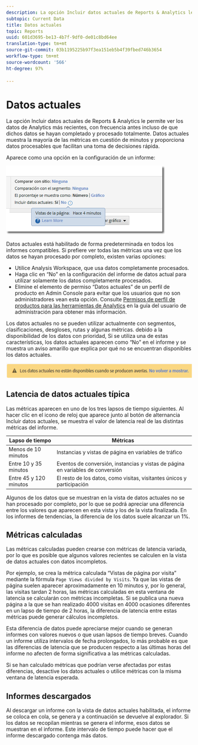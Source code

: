 ```yaml
---
description: La opción Incluir datos actuales de Reports & Analytics le permite ver los datos de Analytics más recientes, con frecuencia antes incluso de que dichos datos se hayan completado y procesado totalmente. Datos actuales muestra la mayoría de las métricas en cuestión de minutos y proporciona datos procesables que facilitan una toma de decisiones rápida.
subtopic: Current Data
title: Datos actuales
topic: Reports
uuid: 601d3695-be13-4b7f-9df0-de01c8bd64ee
translation-type: tm+mt
source-git-commit: 03b1195225b97f3ea151eb5b4f39fbed746b3654
workflow-type: tm+mt
source-wordcount: '566'
ht-degree: 97%

---
```



# Datos actuales

La opción Incluir datos actuales de Reports &amp; Analytics le permite ver los datos de Analytics más recientes, con frecuencia antes incluso de que dichos datos se hayan completado y procesado totalmente. Datos actuales muestra la mayoría de las métricas en cuestión de minutos y proporciona datos procesables que facilitan una toma de decisiones rápida.

Aparece como una opción en la configuración de un informe:

![Captura de pantalla de datos actuales](assets/current_data.png)

Datos actuales está habilitado de forma predeterminada en todos los informes compatibles. Si prefiere ver todas las métricas una vez que los datos se hayan procesado por completo, existen varias opciones:

* Utilice Analysis Workspace, que usa datos completamente procesados.
* Haga clic en “No” en la configuración del informe de datos actual para utilizar solamente los datos completamente procesados.
* Elimine el elemento de permiso “Datos actuales” de un perfil de producto en Admin Console para evitar que los usuarios que no son administradores vean esta opción. Consulte [Permisos de perfil de productos para las herramientas de Analytics](/help/admin/admin-console/permissions/analytics-tools.md) en la guía del usuario de administración para obtener más información.

Los datos actuales no se pueden utilizar actualmente con segmentos, clasificaciones, desgloses, rutas y algunas métricas. debido a la disponibilidad de los datos con prioridad, Si se utiliza una de estas características, los datos actuales aparecen como “No” en el informe y se muestra un aviso amarillo que explica por qué no se encuentran disponibles los datos actuales.

![Aviso de datos actuales](assets/current_data_notice.png)

## Latencia de datos actuales típica

Las métricas aparecen en uno de los tres lapsos de tiempo siguientes. Al hacer clic en el icono de reloj que aparece junto al botón de alternancia Incluir datos actuales, se muestra el valor de latencia real de las distintas métricas del informe.

| Lapso de tiempo | Métricas |
| --- | --- |
| Menos de 10 minutos | Instancias y vistas de página en variables de tráfico |
| Entre 10 y 35 minutos | Eventos de conversión, instancias y vistas de página en variables de conversión |
| Entre 45 y 120 minutos | El resto de los datos, como visitas, visitantes únicos y participación |

Algunos de los datos que se muestran en la vista de datos actuales no se han procesado por completo, por lo que se podrá apreciar una diferencia entre los valores que aparecen en esta vista y los de la vista finalizada. En los informes de tendencias, la diferencia de los datos suele alcanzar un 1%.

## Métricas calculadas

Las métricas calculadas pueden crearse con métricas de latencia variada, por lo que es posible que algunos valores recientes se calculen en la vista de datos actuales con datos incompletos.

Por ejemplo, se crea la métrica calculada “Vistas de página por visita” mediante la fórmula `Page Views divided by Visits`. Ya que las vistas de página suelen aparecer aproximadamente en 10 minutos y, por lo general, las visitas tardan 2 horas, las métricas calculadas en esta ventana de latencia se calcularán con métricas incompletas. Si se publica una nueva página a la que se han realizado 4000 visitas en 4000 ocasiones diferentes en un lapso de tiempo de 2 horas, la diferencia de latencia entre estas métricas puede generar cálculos incompletos.

Esta diferencia de datos puede apreciarse mejor cuando se generan informes con valores nuevos o que usan lapsos de tiempo breves. Cuando un informe utiliza intervalos de fecha prolongados, lo más probable es que las diferencias de latencia que se producen respecto a las últimas horas del informe no afecten de forma significativa a las métricas calculadas.

Si se han calculado métricas que podrían verse afectadas por estas diferencias, desactive los datos actuales o utilice métricas con la misma ventana de latencia esperada.

## Informes descargados

Al descargar un informe con la vista de datos actuales habilitada, el informe se coloca en cola, se genera y a continuación se devuelve al explorador. Si los datos se recopilan mientras se genera el informe, esos datos se muestran en el informe. Este intervalo de tiempo puede hacer que el informe descargado contenga más datos.
